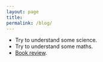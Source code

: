```yaml
---
layout: page
title: 
permalink: /blog/
---
```

* Try to understand some science.
* Try to understand some maths.
* [Book review]({{site.baseurl}}/blogs/bookreview).



